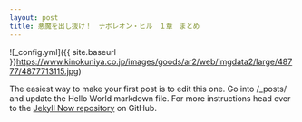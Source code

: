 ```yaml
---
layout: post
title: 悪魔を出し抜け！　ナポレオン・ヒル　１章　まとめ
---
```



![_config.yml]({{ site.baseurl }}https://www.kinokuniya.co.jp/images/goods/ar2/web/imgdata2/large/48777/4877713115.jpg)

The easiest way to make your first post is to edit this one. Go into /_posts/ and update the Hello World markdown file. For more instructions head over to the [Jekyll Now repository](https://github.com/barryclark/jekyll-now) on GitHub.
